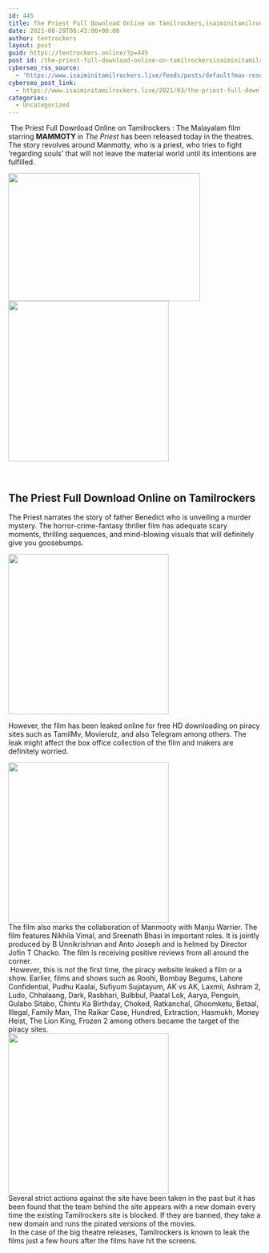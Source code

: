 ```yaml
---
id: 445
title: The Priest Full Download Online on Tamilrockers,isaiminitamilrockers 2021
date: 2021-08-29T06:43:06+00:00
author: tentrockers
layout: post
guid: https://tentrockers.online/?p=445
post id: /the-priest-full-download-online-on-tamilrockersisaiminitamilrockers-2021/
cyberseo_rss_source:
  - 'https://www.isaiminitamilrockers.live/feeds/posts/default?max-results=150&start-index=151'
cyberseo_post_link:
  - https://www.isaiminitamilrockers.live/2021/03/the-priest-full-download-online-on.html
categories:
  - Uncategorized
---
```

<meta content="&nbsp; The Priest Full Download Online on Tamilrockers &nbsp; : The Malayalam film starring &nbsp; MAMMOTY&nbsp; in&nbsp; The Priest &nbsp;has been released today in the ..." name="twitter:description" />

  


<center>
</center>

  
<ins data-width="0" data-height="0" class="d207ed813b4" data-domain="//aaaaaco.com" data-affquery="/81dee8bcaf/207ed813b4/?placementName=default"></ins>

&nbsp;<span>The Priest Full Download Online on Tamilrockers</span><span>&nbsp;</span><span>: The Malayalam film starring</span><span>&nbsp;<b>MAMMOTY&nbsp;</b></span><span>in&nbsp;</span>_The Priest_<span>&nbsp;has been released today in the theatres. The story revolves around Manmotty, who is a priest, who tries to fight ‘regarding souls’ that will not leave the material world until its intentions are fulfilled.</span><ins data-width="0" data-height="0" class="d207ed813b4" data-domain="//aaaaaco.com" data-affquery="/81dee8bcaf/207ed813b4/?placementName=default"></ins>

<ins data-width="0" data-height="0" class="d207ed813b4" data-domain="//aaaaaco.com" data-affquery="/81dee8bcaf/207ed813b4/?placementName=default"></ins>

<div class="separator">
  <a href="https://1.bp.blogspot.com/-1m7xqrErPLU/YEuHGBV__zI/AAAAAAAAAfo/THUiRf9UV3082fJNSLS3FyCRSIfBjczvACLcBGAsYHQ/s480/hqdefault%2B%25281%2529.jpg" imageanchor="1"><img loading="lazy" border="0" data-original-height="360" data-original-width="480" height="255" src="https://1.bp.blogspot.com/-1m7xqrErPLU/YEuHGBV__zI/AAAAAAAAAfo/THUiRf9UV3082fJNSLS3FyCRSIfBjczvACLcBGAsYHQ/w383-h255/hqdefault%2B%25281%2529.jpg" width="383" /></a>
</div>



<div class="separator">
  <a href="https://aaaaaco.com/d4c26a5800/a88bb6a367/?placementName=default" imageanchor="1" target="_blank" rel="noopener"><img border="0" data-original-height="166" data-original-width="800" src="https://1.bp.blogspot.com/-iYfAjI9Nlz8/YEuHVsR0QcI/AAAAAAAAAfw/GTfMhL7O9r8oDSSDkFrxnX46zePDmLPjQCLcBGAsYHQ/s320/unnamed.gif" width="320" /></a>
</div>

<span><br /></span><ins data-width="0" data-height="0" class="d207ed813b4" data-domain="//aaaaaco.com" data-affquery="/81dee8bcaf/207ed813b4/?placementName=default"></ins><ins data-width="0" data-height="0" class="d207ed813b4" data-domain="//aaaaaco.com" data-affquery="/81dee8bcaf/207ed813b4/?placementName=default"></ins>

## <span>The Priest Full Download Online on Tamilrockers</span>

<ins data-width="0" data-height="0" class="d207ed813b4" data-domain="//aaaaaco.com" data-affquery="/81dee8bcaf/207ed813b4/?placementName=default"></ins>

The Priest narrates the story of father Benedict who is unveiling a murder mystery. The horror-crime-fantasy thriller film has adequate scary moments, thrilling sequences, and mind-blowing visuals that will definitely give you goosebumps.<ins data-width="0" data-height="0" class="d207ed813b4" data-domain="//aaaaaco.com" data-affquery="/81dee8bcaf/207ed813b4/?placementName=default"></ins>

<div class="separator">
  <a href="https://aaaaaco.com/d4c26a5800/a88bb6a367/?placementName=default" imageanchor="1" target="_blank" rel="noopener"><img border="0" data-original-height="166" data-original-width="800" src="https://1.bp.blogspot.com/-VUh4uEPSP0U/YEuHcY7buAI/AAAAAAAAAf0/aQ55ChqafA0ac9TMGlV1bkSLasafWoyswCLcBGAsYHQ/s320/unnamed.gif" width="320" /></a>
</div>

<ins data-width="0" data-height="0" class="d207ed813b4" data-domain="//aaaaaco.com" data-affquery="/81dee8bcaf/207ed813b4/?placementName=default"></ins>

However, the film has been leaked online for free HD downloading on piracy sites such as TamilMv, Movierulz, and also Telegram among others. The leak might affect the box office collection of the film and makers are definitely worried.

<div class="separator">
  <a href="https://aaaaaco.com/d4c26a5800/a88bb6a367/?placementName=default" imageanchor="1" target="_blank" rel="noopener"><img border="0" data-original-height="166" data-original-width="800" src="https://1.bp.blogspot.com/-esZckGuq4wM/YEuHjpjg5sI/AAAAAAAAAf4/BrVuFBzujh0mMQ7DtSdhs3-GWfQlZ5O3ACLcBGAsYHQ/s320/unnamed.gif" width="320" /></a>
</div>



<div>
  The film also marks the collaboration of Manmooty with Manju Warrier. The film features Nikhila Vimal, and Sreenath Bhasi in important roles. It is jointly produced by B Unnikrishnan and Anto Joseph and is helmed by Director Jofin T Chacko. The film is receiving positive reviews from all around the corner.
</div>

<div>
  &nbsp;However, this is not the first time, the piracy website leaked a film or a show. Earlier, films and shows such as Roohi, Bombay Begums, Lahore Confidential, Pudhu Kaalai, Sufiyum Sujatayum, AK vs AK, Laxmii, Ashram 2, Ludo, Chhalaang, Dark, Rasbhari, Bulbbul, Paatal Lok, Aarya, Penguin, Gulabo Sitabo, Chintu Ka Birthday, Choked, Ratkanchal, Ghoomketu, Betaal, Illegal, Family Man, The Raikar Case, Hundred, Extraction, Hasmukh, Money Heist, The Lion King, Frozen 2 among others became the target of the piracy sites.&nbsp;
</div>

<div class="separator">
  <a href="https://aaaaaco.com/d4c26a5800/a88bb6a367/?placementName=default" imageanchor="1" target="_blank" rel="noopener"><img border="0" data-original-height="166" data-original-width="800" src="https://1.bp.blogspot.com/-oFLeZTti2Qo/YEuHuYctqbI/AAAAAAAAAgA/JL0fDenuf2MZL1Ybd-qT5XlwYqjvSVSEACLcBGAsYHQ/s320/unnamed.gif" width="320" /></a>
</div>



<div>
  Several strict actions against the site have been taken in the past but it has been found that the team behind the site appears with a new domain every time the existing Tamilrockers site is blocked. If they are banned, they take a new domain and runs the pirated versions of the movies.
</div>

<div>
  &nbsp;In the case of the big theatre releases, Tamilrockers is known to leak the films just a few hours after the films have hit the screens.
</div>

<center>
</center>